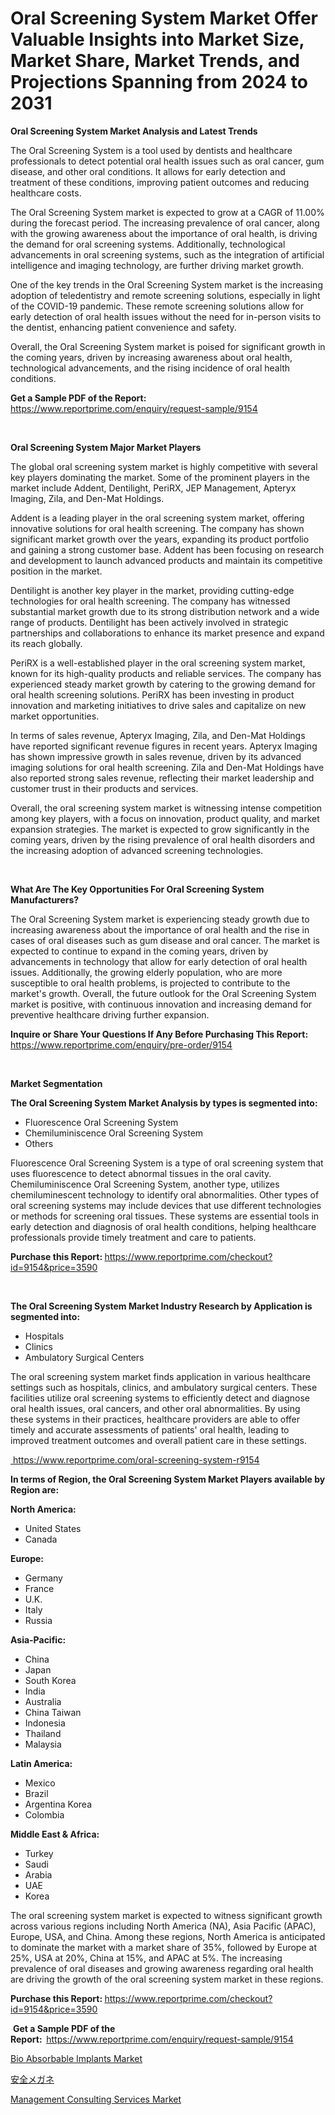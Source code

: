 <p><h1>Oral Screening System Market Offer Valuable Insights into Market Size, Market Share, Market Trends, and Projections Spanning from 2024 to 2031</h1></p><p><strong>Oral Screening System Market Analysis and Latest Trends</strong></p>
<p><p>The Oral Screening System is a tool used by dentists and healthcare professionals to detect potential oral health issues such as oral cancer, gum disease, and other oral conditions. It allows for early detection and treatment of these conditions, improving patient outcomes and reducing healthcare costs.</p><p>The Oral Screening System market is expected to grow at a CAGR of 11.00% during the forecast period. The increasing prevalence of oral cancer, along with the growing awareness about the importance of oral health, is driving the demand for oral screening systems. Additionally, technological advancements in oral screening systems, such as the integration of artificial intelligence and imaging technology, are further driving market growth.</p><p>One of the key trends in the Oral Screening System market is the increasing adoption of teledentistry and remote screening solutions, especially in light of the COVID-19 pandemic. These remote screening solutions allow for early detection of oral health issues without the need for in-person visits to the dentist, enhancing patient convenience and safety.</p><p>Overall, the Oral Screening System market is poised for significant growth in the coming years, driven by increasing awareness about oral health, technological advancements, and the rising incidence of oral health conditions.</p></p>
<p><strong>Get a Sample PDF of the Report:&nbsp;</strong> <a href="https://www.reportprime.com/enquiry/request-sample/9154">https://www.reportprime.com/enquiry/request-sample/9154</a></p>
<p>&nbsp;</p>
<p><strong>Oral Screening System Major Market Players</strong></p>
<p><p>The global oral screening system market is highly competitive with several key players dominating the market. Some of the prominent players in the market include Addent, Dentilight, PeriRX, JEP Management, Apteryx Imaging, Zila, and Den-Mat Holdings.</p><p>Addent is a leading player in the oral screening system market, offering innovative solutions for oral health screening. The company has shown significant market growth over the years, expanding its product portfolio and gaining a strong customer base. Addent has been focusing on research and development to launch advanced products and maintain its competitive position in the market.</p><p>Dentilight is another key player in the market, providing cutting-edge technologies for oral health screening. The company has witnessed substantial market growth due to its strong distribution network and a wide range of products. Dentilight has been actively involved in strategic partnerships and collaborations to enhance its market presence and expand its reach globally.</p><p>PeriRX is a well-established player in the oral screening system market, known for its high-quality products and reliable services. The company has experienced steady market growth by catering to the growing demand for oral health screening solutions. PeriRX has been investing in product innovation and marketing initiatives to drive sales and capitalize on new market opportunities.</p><p>In terms of sales revenue, Apteryx Imaging, Zila, and Den-Mat Holdings have reported significant revenue figures in recent years. Apteryx Imaging has shown impressive growth in sales revenue, driven by its advanced imaging solutions for oral health screening. Zila and Den-Mat Holdings have also reported strong sales revenue, reflecting their market leadership and customer trust in their products and services.</p><p>Overall, the oral screening system market is witnessing intense competition among key players, with a focus on innovation, product quality, and market expansion strategies. The market is expected to grow significantly in the coming years, driven by the rising prevalence of oral health disorders and the increasing adoption of advanced screening technologies.</p></p>
<p>&nbsp;</p>
<p><strong>What Are The Key Opportunities For Oral Screening System Manufacturers?</strong></p>
<p><p>The Oral Screening System market is experiencing steady growth due to increasing awareness about the importance of oral health and the rise in cases of oral diseases such as gum disease and oral cancer. The market is expected to continue to expand in the coming years, driven by advancements in technology that allow for early detection of oral health issues. Additionally, the growing elderly population, who are more susceptible to oral health problems, is projected to contribute to the market's growth. Overall, the future outlook for the Oral Screening System market is positive, with continuous innovation and increasing demand for preventive healthcare driving further expansion.</p></p>
<p><strong>Inquire or Share Your Questions If Any Before Purchasing This Report:</strong> <a href="https://www.reportprime.com/enquiry/pre-order/9154">https://www.reportprime.com/enquiry/pre-order/9154</a></p>
<p>&nbsp;</p>
<p><strong>Market Segmentation</strong></p>
<p><strong>The Oral Screening System Market Analysis by types is segmented into:</strong></p>
<p><ul><li>Fluorescence Oral Screening System</li><li>Chemiluminiscence Oral Screening System</li><li>Others</li></ul></p>
<p><p>Fluorescence Oral Screening System is a type of oral screening system that uses fluorescence to detect abnormal tissues in the oral cavity. Chemiluminiscence Oral Screening System, another type, utilizes chemiluminescent technology to identify oral abnormalities. Other types of oral screening systems may include devices that use different technologies or methods for screening oral tissues. These systems are essential tools in early detection and diagnosis of oral health conditions, helping healthcare professionals provide timely treatment and care to patients.</p></p>
<p><strong>Purchase this Report:&nbsp;</strong><a href="https://www.reportprime.com/checkout?id=9154&price=3590">https://www.reportprime.com/checkout?id=9154&price=3590</a></p>
<p>&nbsp;</p>
<p><strong>The Oral Screening System Market Industry Research by Application is segmented into:</strong></p>
<p><ul><li>Hospitals</li><li>Clinics</li><li>Ambulatory Surgical Centers</li></ul></p>
<p><p>The oral screening system market finds application in various healthcare settings such as hospitals, clinics, and ambulatory surgical centers. These facilities utilize oral screening systems to efficiently detect and diagnose oral health issues, oral cancers, and other oral abnormalities. By using these systems in their practices, healthcare providers are able to offer timely and accurate assessments of patients' oral health, leading to improved treatment outcomes and overall patient care in these settings.</p></p>
<p><a href="https://www.reportprime.com/oral-screening-system-r9154">&nbsp;https://www.reportprime.com/oral-screening-system-r9154</a></p>
<p><strong>In terms of Region, the Oral Screening System Market Players available by Region are:</strong></p>
<p>
    <p> <strong> North America: </strong>
        <ul>
            <li>United States</li>
            <li>Canada</li>
        </ul>
        </p> 
    <p> <strong> Europe: </strong>
        <ul>
            <li>Germany</li>
            <li>France</li>
            <li>U.K.</li>
            <li>Italy</li>
            <li>Russia</li>
        </ul>
        </p> 
    <p> <strong> Asia-Pacific: </strong>
        <ul>
            <li>China</li>
            <li>Japan</li>
            <li>South Korea</li>
            <li>India</li>
            <li>Australia</li>
            <li>China Taiwan</li>
            <li>Indonesia</li>
            <li>Thailand</li>
            <li>Malaysia</li>
        </ul>
        </p> 
    <p> <strong> Latin America: </strong>
        <ul>
            <li>Mexico</li>
            <li>Brazil</li>
            <li>Argentina Korea</li>
            <li>Colombia</li>
        </ul>
        </p> 
    <p> <strong> Middle East & Africa: </strong>
        <ul>
            <li>Turkey</li>
            <li>Saudi</li>
            <li>Arabia</li>
            <li>UAE</li>
            <li>Korea</li>
        </ul>
    </p>
    </p>
<p><p>The oral screening system market is expected to witness significant growth across various regions including North America (NA), Asia Pacific (APAC), Europe, USA, and China. Among these regions, North America is anticipated to dominate the market with a market share of 35%, followed by Europe at 25%, USA at 20%, China at 15%, and APAC at 5%. The increasing prevalence of oral diseases and growing awareness regarding oral health are driving the growth of the oral screening system market in these regions.</p></p>
<p><strong>Purchase this Report: </strong><a href="https://www.reportprime.com/checkout?id=9154&price=3590">https://www.reportprime.com/checkout?id=9154&price=3590</a></p>
<p>&nbsp;<strong>Get a Sample PDF of the Report:&nbsp;&nbsp;</strong><a href="https://www.reportprime.com/enquiry/request-sample/9154">https://www.reportprime.com/enquiry/request-sample/9154</a></p>
<p><strong></strong></p>
<p><p><a href="https://github.com/FassouRP/Market-Research-Report-List-5/blob/main/bio-absorbable-implants-market.md">Bio Absorbable Implants Market</a></p><p><a href="https://github.com/nxboeu02965442/Market-Research-Report-List-3/blob/main/273046379144.md">安全メガネ</a></p><p><a href="https://view.publitas.com/reportprime-1/management-consulting-services-market-size-share-analysis-growth-trends-forecasts-2024-2031/">Management Consulting Services Market</a></p></p>